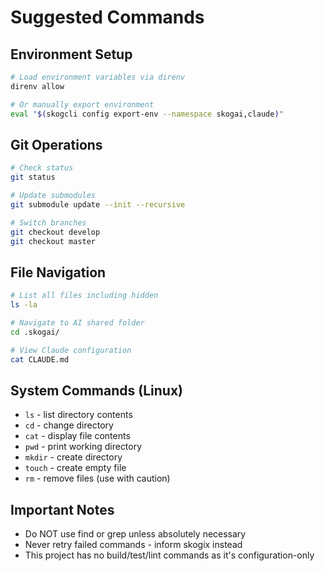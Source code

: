 # Suggested Commands

## Environment Setup
```bash
# Load environment variables via direnv
direnv allow

# Or manually export environment
eval "$(skogcli config export-env --namespace skogai,claude)"
```

## Git Operations
```bash
# Check status
git status

# Update submodules
git submodule update --init --recursive

# Switch branches
git checkout develop
git checkout master
```

## File Navigation
```bash
# List all files including hidden
ls -la

# Navigate to AI shared folder
cd .skogai/

# View Claude configuration
cat CLAUDE.md
```

## System Commands (Linux)
- `ls` - list directory contents
- `cd` - change directory
- `cat` - display file contents
- `pwd` - print working directory
- `mkdir` - create directory
- `touch` - create empty file
- `rm` - remove files (use with caution)

## Important Notes
- Do NOT use find or grep unless absolutely necessary
- Never retry failed commands - inform skogix instead
- This project has no build/test/lint commands as it's configuration-only